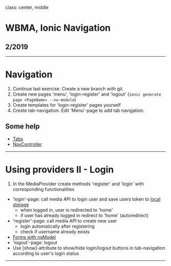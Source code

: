 class: center, middle

# WBMA, Ionic Navigation

## 2/2019

---

# Navigation

1. Continue last exercise. Create a new branch with git.
1. Create new pages 'menu', 'login-register' and 'logout' (`ionic generate page <PageName> --no-module`)
1. Create templates for 'login-register' pages yourself
1. Create tab-navigation. Edit 'Menu'-page to add tab navigation.

## Some help

- [Tabs](https://ionicframework.com/docs/v3/api/components/tabs/Tabs/#usage)
- [NavController](https://ionicframework.com/docs/v3/api/navigation/NavController/)

---

# Using providers II - Login

1. In the MediaProvider create methods 'register' and 'login' with corresponding functionalities
 - 'login'-page: call media API to login user and save users token to [local storage](http://www.w3schools.com/html/html5_webstorage.asp)
    - when logged in, user is redirected to 'home'
    - if user has already logged in redirect to 'home' (autoredirect)
- 'register'-page: call media API to create new user 
    - login automatically after registering
    - check if username already exists
- [Forms with ngModel](https://ionicframework.com/docs/v3/developer-resources/forms/)
- 'logout'-page: logout
- Use [show]-attribute to show/hide login/logout buttons in tab-navigation according to user's login status


---

